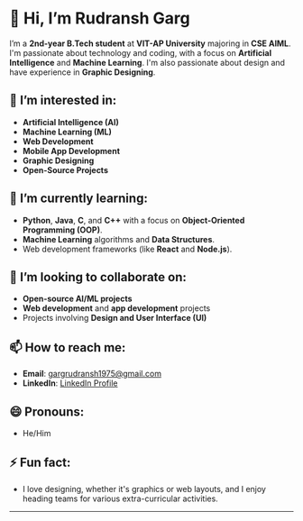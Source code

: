 # 👋 Hi, I’m Rudransh Garg

I’m a **2nd-year B.Tech student** at **VIT-AP University** majoring in **CSE AIML**. I'm passionate about technology and coding, with a focus on **Artificial Intelligence** and **Machine Learning**. I'm also passionate about design and have experience in **Graphic Designing**.

## 👀 I’m interested in:
- **Artificial Intelligence (AI)**
- **Machine Learning (ML)**
- **Web Development**
- **Mobile App Development**
- **Graphic Designing**
- **Open-Source Projects**

## 🌱 I’m currently learning:
- **Python**, **Java**, **C**, and **C++** with a focus on **Object-Oriented Programming (OOP)**.
- **Machine Learning** algorithms and **Data Structures**.
- Web development frameworks (like **React** and **Node.js**).

## 💞️ I’m looking to collaborate on:
- **Open-source AI/ML projects**
- **Web development** and **app development** projects
- Projects involving **Design and User Interface (UI)**

## 📫 How to reach me:
- **Email**: gargrudransh1975@gmail.com 
- **LinkedIn**: [LinkedIn Profile](www.linkedin.com/in/rudransh-garg-17344a28b)
  
## 😄 Pronouns:
- He/Him

## ⚡ Fun fact:
- I love designing, whether it's graphics or web layouts, and I enjoy heading teams for various extra-curricular activities. 

---
